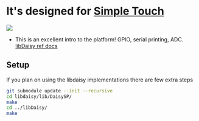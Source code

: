 # It's designed for [Simple Touch](https://www.synthux.academy/shop/simple-touch-pcb) 

![](https://assets-global.website-files.com/602a38cec9070816fe19db70/6550fd7ff6654b9490f24a6d_S-Simple-Touch-02.jpg)

* This is an excellent intro to the platform! GPIO, serial printing, ADC.
[libDaisy ref docs](https://electro-smith.github.io/libDaisy/index.html)

## Setup

If you plan on using the libdaisy implementations there are few extra steps

```bash
git submodule update --init --recursive
cd libdaisy/lib/DaisySP/
make
cd ../libDaisy/
make
```

